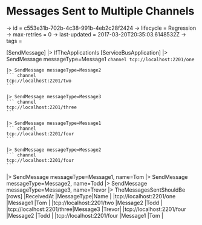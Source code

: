 # Messages Sent to Multiple Channels

-> id = c553e31b-702b-4c38-991b-4eb2c28f2424
-> lifecycle = Regression
-> max-retries = 0
-> last-updated = 2017-03-20T20:35:03.6148532Z
-> tags =

[SendMessage]
|> IfTheApplicationIs
    [ServiceBusApplication]
    |> SendMessage messageType=Message1
    ``` channel
    tcp://localhost:2201/one
    ```

    |> SendMessage messageType=Message2
    ``` channel
    tcp://localhost:2201/two
    ```

    |> SendMessage messageType=Message3
    ``` channel
    tcp://localhost:2201/three
    ```

    |> SendMessage messageType=Message1
    ``` channel
    tcp://localhost:2201/four
    ```

    |> SendMessage messageType=Message2
    ``` channel
    tcp://localhost:2201/four
    ```


|> SendMessage messageType=Message1, name=Tom
|> SendMessage messageType=Message2, name=Todd
|> SendMessage messageType=Message3, name=Trevor
|> TheMessagesSentShouldBe
    [rows]
    |ReceivedAt                   |MessageType|Name  |
    |tcp://localhost:2201/one  |Message1   |Tom   |
    |tcp://localhost:2201/two  |Message2   |Todd  |
    |tcp://localhost:2201/three|Message3   |Trevor|
    |tcp://localhost:2201/four |Message2   |Todd  |
    |tcp://localhost:2201/four |Message1   |Tom   |

~~~
